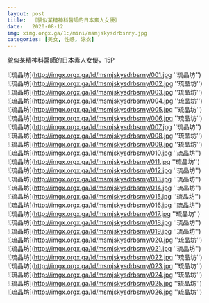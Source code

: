 ```yaml
---
layout: post
title:  《貌似某精神科醫師的日本素人女優》
date:   2020-08-12
img: ximg.orgx.ga/1:/mini/msmjskysdrbsrny.jpg
categories: [美女, 性感, 泳衣]
---
```


貌似某精神科醫師的日本素人女優，15P

![琉晶坊](http://imgx.orgx.ga/ld/msmjskysdrbsrny/001.jpg ''琉晶坊'') <br>
![琉晶坊](http://imgx.orgx.ga/ld/msmjskysdrbsrny/002.jpg ''琉晶坊'') <br>
![琉晶坊](http://imgx.orgx.ga/ld/msmjskysdrbsrny/003.jpg ''琉晶坊'') <br>
![琉晶坊](http://imgx.orgx.ga/ld/msmjskysdrbsrny/004.jpg ''琉晶坊'') <br>
![琉晶坊](http://imgx.orgx.ga/ld/msmjskysdrbsrny/005.jpg ''琉晶坊'') <br>
![琉晶坊](http://imgx.orgx.ga/ld/msmjskysdrbsrny/006.jpg ''琉晶坊'') <br>
![琉晶坊](http://imgx.orgx.ga/ld/msmjskysdrbsrny/007.jpg ''琉晶坊'') <br>
![琉晶坊](http://imgx.orgx.ga/ld/msmjskysdrbsrny/008.jpg ''琉晶坊'') <br>
![琉晶坊](http://imgx.orgx.ga/ld/msmjskysdrbsrny/009.jpg ''琉晶坊'') <br>
![琉晶坊](http://imgx.orgx.ga/ld/msmjskysdrbsrny/010.jpg ''琉晶坊'') <br>
![琉晶坊](http://imgx.orgx.ga/ld/msmjskysdrbsrny/011.jpg ''琉晶坊'') <br>
![琉晶坊](http://imgx.orgx.ga/ld/msmjskysdrbsrny/012.jpg ''琉晶坊'') <br>
![琉晶坊](http://imgx.orgx.ga/ld/msmjskysdrbsrny/013.jpg ''琉晶坊'') <br>
![琉晶坊](http://imgx.orgx.ga/ld/msmjskysdrbsrny/014.jpg ''琉晶坊'') <br>
![琉晶坊](http://imgx.orgx.ga/ld/msmjskysdrbsrny/015.jpg ''琉晶坊'') <br>
![琉晶坊](http://imgx.orgx.ga/ld/msmjskysdrbsrny/016.jpg ''琉晶坊'') <br>
![琉晶坊](http://imgx.orgx.ga/ld/msmjskysdrbsrny/017.jpg ''琉晶坊'') <br>
![琉晶坊](http://imgx.orgx.ga/ld/msmjskysdrbsrny/018.jpg ''琉晶坊'') <br>
![琉晶坊](http://imgx.orgx.ga/ld/msmjskysdrbsrny/019.jpg ''琉晶坊'') <br>
![琉晶坊](http://imgx.orgx.ga/ld/msmjskysdrbsrny/020.jpg ''琉晶坊'') <br>
![琉晶坊](http://imgx.orgx.ga/ld/msmjskysdrbsrny/021.jpg ''琉晶坊'') <br>
![琉晶坊](http://imgx.orgx.ga/ld/msmjskysdrbsrny/022.jpg ''琉晶坊'') <br>
![琉晶坊](http://imgx.orgx.ga/ld/msmjskysdrbsrny/023.jpg ''琉晶坊'') <br>
![琉晶坊](http://imgx.orgx.ga/ld/msmjskysdrbsrny/024.jpg ''琉晶坊'') <br>
![琉晶坊](http://imgx.orgx.ga/ld/msmjskysdrbsrny/025.jpg ''琉晶坊'') <br>
![琉晶坊](http://imgx.orgx.ga/ld/msmjskysdrbsrny/026.jpg ''琉晶坊'') <br>
